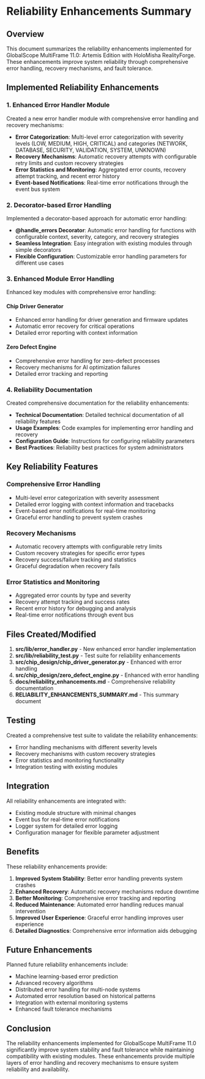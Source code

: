 # Reliability Enhancements Summary

## Overview

This document summarizes the reliability enhancements implemented for GlobalScope MultiFrame 11.0: Artemis Edition with HoloMisha RealityForge. These enhancements improve system reliability through comprehensive error handling, recovery mechanisms, and fault tolerance.

## Implemented Reliability Enhancements

### 1. Enhanced Error Handler Module

Created a new error handler module with comprehensive error handling and recovery mechanisms:

- **Error Categorization**: Multi-level error categorization with severity levels (LOW, MEDIUM, HIGH, CRITICAL) and categories (NETWORK, DATABASE, SECURITY, VALIDATION, SYSTEM, UNKNOWN)
- **Recovery Mechanisms**: Automatic recovery attempts with configurable retry limits and custom recovery strategies
- **Error Statistics and Monitoring**: Aggregated error counts, recovery attempt tracking, and recent error history
- **Event-based Notifications**: Real-time error notifications through the event bus system

### 2. Decorator-based Error Handling

Implemented a decorator-based approach for automatic error handling:

- **@handle_errors Decorator**: Automatic error handling for functions with configurable context, severity, category, and recovery strategies
- **Seamless Integration**: Easy integration with existing modules through simple decorators
- **Flexible Configuration**: Customizable error handling parameters for different use cases

### 3. Enhanced Module Error Handling

Enhanced key modules with comprehensive error handling:

#### Chip Driver Generator
- Enhanced error handling for driver generation and firmware updates
- Automatic error recovery for critical operations
- Detailed error reporting with context information

#### Zero Defect Engine
- Comprehensive error handling for zero-defect processes
- Recovery mechanisms for AI optimization failures
- Detailed error tracking and reporting

### 4. Reliability Documentation

Created comprehensive documentation for the reliability enhancements:

- **Technical Documentation**: Detailed technical documentation of all reliability features
- **Usage Examples**: Code examples for implementing error handling and recovery
- **Configuration Guide**: Instructions for configuring reliability parameters
- **Best Practices**: Reliability best practices for system administrators

## Key Reliability Features

### Comprehensive Error Handling
- Multi-level error categorization with severity assessment
- Detailed error logging with context information and tracebacks
- Event-based error notifications for real-time monitoring
- Graceful error handling to prevent system crashes

### Recovery Mechanisms
- Automatic recovery attempts with configurable retry limits
- Custom recovery strategies for specific error types
- Recovery success/failure tracking and statistics
- Graceful degradation when recovery fails

### Error Statistics and Monitoring
- Aggregated error counts by type and severity
- Recovery attempt tracking and success rates
- Recent error history for debugging and analysis
- Real-time error notifications through event bus

## Files Created/Modified

1. **src/lib/error_handler.py** - New enhanced error handler implementation
2. **src/lib/reliability_test.py** - Test suite for reliability enhancements
3. **src/chip_design/chip_driver_generator.py** - Enhanced with error handling
4. **src/chip_design/zero_defect_engine.py** - Enhanced with error handling
5. **docs/reliability_enhancements.md** - Comprehensive reliability documentation
6. **RELIABILITY_ENHANCEMENTS_SUMMARY.md** - This summary document

## Testing

Created a comprehensive test suite to validate the reliability enhancements:

- Error handling mechanisms with different severity levels
- Recovery mechanisms with custom recovery strategies
- Error statistics and monitoring functionality
- Integration testing with existing modules

## Integration

All reliability enhancements are integrated with:

- Existing module structure with minimal changes
- Event bus for real-time error notifications
- Logger system for detailed error logging
- Configuration manager for flexible parameter adjustment

## Benefits

These reliability enhancements provide:

1. **Improved System Stability**: Better error handling prevents system crashes
2. **Enhanced Recovery**: Automatic recovery mechanisms reduce downtime
3. **Better Monitoring**: Comprehensive error tracking and reporting
4. **Reduced Maintenance**: Automated error handling reduces manual intervention
5. **Improved User Experience**: Graceful error handling improves user experience
6. **Detailed Diagnostics**: Comprehensive error information aids debugging

## Future Enhancements

Planned future reliability enhancements include:

- Machine learning-based error prediction
- Advanced recovery algorithms
- Distributed error handling for multi-node systems
- Automated error resolution based on historical patterns
- Integration with external monitoring systems
- Enhanced fault tolerance mechanisms

## Conclusion

The reliability enhancements implemented for GlobalScope MultiFrame 11.0 significantly improve system stability and fault tolerance while maintaining compatibility with existing modules. These enhancements provide multiple layers of error handling and recovery mechanisms to ensure system reliability and availability.